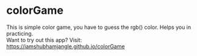 # colorGame

This is simple color game, you have to guess the rgb() color. Helps you in practicing.\
Want to try out this app?
Visit: https://iamshubhamjangle.github.io/colorGame


<img scr="https://user-images.githubusercontent.com/65165548/93667432-6f2c2a00-faa3-11ea-9f2f-7d7ca9da2d9d.PNG" width="600">
<img scr="https://user-images.githubusercontent.com/65165548/93667435-70f5ed80-faa3-11ea-9cf2-a092aa9472f4.PNG" width="600">
<img scr="https://user-images.githubusercontent.com/65165548/93667436-72271a80-faa3-11ea-8007-7a47b970d5ef.PNG" width="600">
